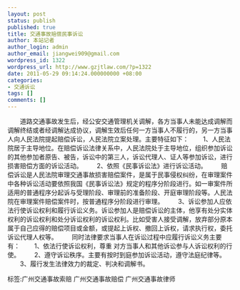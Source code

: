 ```yaml
---
layout: post
status: publish
published: true
title: 交通事故赔偿民事诉讼
author: 本站记者
author_login: admin
author_email: jiangwei909@gmail.com
wordpress_id: 1322
wordpress_url: http://www.gzjtlaw.com/?p=1322
date: 2011-05-29 09:14:24.000000000 +08:00
categories:
- 交通诉讼
tags: []
comments: []
---
```

　　道路交通事故发生后，经公安交通管理机关调解，各方当事人未能达成调解而调解终结或者经调解达成协议，调解生效后任何一方当事人不履行的，另一方当事人向人民法院提起赔偿诉讼，人民法院立案处理。主要特征如下：　　1、人民法院居于主导地位。在赔偿诉讼法律关系中，人民法院处于主导地位，组织参加诉讼的其他参加者原告、被告，诉讼中的第三人，诉讼代理人、证人等参加诉讼，进行损害赔偿方面的诉讼活动。　　2、依照《民事诉讼法》进行诉讼活动。　　赔偿诉讼是人民法院审理交通事故损害赔偿案件，是属于民事侵权纠纷，在审理案件中各种诉讼活动要依照我国《民事诉讼法》规定的程序分阶段进行。如一审案件所适用的普通程序分起诉与受理阶段、审理前的准备阶段、开庭审理阶段等。人民法院在审理案件赔偿案件时，按普通程序分阶段进行审理。　　3、诉讼参加人应依法行使诉讼权利和履行诉讼义务。诉讼参加人是赔偿诉讼的主体，他享有处分实体权利的诉讼权利和处分诉讼权利的诉讼权利。比如受害人接受调解，放弃部分原本属于自己应得的赔偿项目或金额，或提起上诉权、撤回上诉权，请求执行权，委托诉讼代理人权等。　　同时法律要求当事人在诉讼过程中应履行诉讼义务主要有：　　1、依法行使诉讼权利，尊重 对方当事人和其他诉讼参与人诉讼权利的行使。　　2、遵守诉讼秩序。主要有按时到庭参加诉讼活动，遵守法庭纪律等。　　3、履行发生法律效力的裁定、判决和调解书。标签:广州交通事故索赔 广州交通事故赔偿 广州交通事故律师
